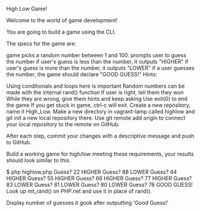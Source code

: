 High Low Game!

Welcome to the world of game development!

You are going to build a game using the CLI.

The specs for the game are:

game picks a random number between 1 and 100.
prompts user to guess the number
if user's guess is less than the number, it outputs "HIGHER"
if user's guess is more than the number, it outputs "LOWER"
if a user guesses the number, the game should declare "GOOD GUESS!"
Hints:

Using conditionals and loops here is important
Random numbers can be made with the internal rand() function
If user is right, tell them they won
While they are wrong, give them hints and keep asking
Use exit(0) to end the game
If you get stuck in game, ctrl-c will exit.
Create a new repository, name it High_Low. Make a new directory in vagrant-lamp called highlow and git init a new local repository there. Use git remote add origin <url> to connect your local repository to the remote on GitHub.

After each step, commit your changes with a descriptive message and push to GitHub.

Build a working game for high/low meeting these requirements, your results should look similar to this.

 $ php highlow.php
 Guess? 22
 HIGHER
 Guess? 88
 LOWER
 Guess? 44
 HIGHER
 Guess? 55
 HIGHER
 Guess? 66
 HIGHER
 Guess? 77
 HIGHER
 Guess? 83
 LOWER
 Guess? 81
 LOWER
 Guess? 80
 LOWER
 Guess? 78
 GOOD GUESS!
Look up mt_rand() on PHP.net and use it in place of rand().

Display number of guesses it gook after outputting 'Good Guess!'